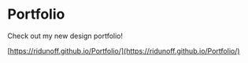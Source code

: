 # Portfolio
Check out my new design portfolio!

[https://ridunoff.github.io/Portfolio/](https://ridunoff.github.io/Portfolio/)